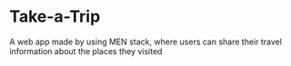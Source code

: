 # Take-a-Trip
A web app  made by using MEN stack, where users can share their travel information about the places they visited

